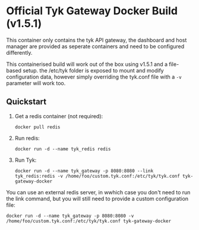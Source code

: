Official Tyk Gateway Docker Build (v1.5.1)
==========================================

This container only contains the tyk API gateway, the dashboard and host manager are provided as seperate containers and need to be configured differently.

This containerised build will work out of the box using v1.5.1 and a file-based setup. the /etc/tyk folder 
is exposed to mount and modify configuration data, however simply overriding the tyk.conf file with a `-v` parameter will work too.

Quickstart
----------

1. Get a redis container (not required): 

	`docker pull redis`

2. Run redis:
	
	`docker run -d --name tyk_redis redis`

3. Run Tyk:

	`docker run -d --name tyk_gateway -p 8080:8080 --link tyk_redis:redis -v /home/foo/custom.tyk.conf:/etc/tyk/tyk.conf tyk-gateway-docker`

You can use an external redis server, in wwhich case you don't need to run the link command, but you will still need to provide a custom configuration file:

	docker run -d --name tyk_gateway -p 8080:8080 -v /home/foo/custom.tyk.conf:/etc/tyk/tyk.conf tyk-gateway-docker